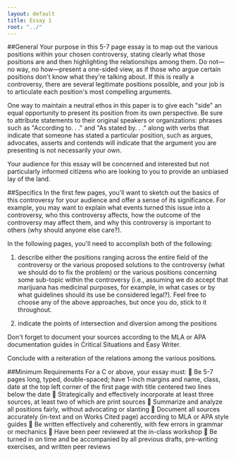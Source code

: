 ```yaml
---
layout: default
title: Essay 1
root: "../"
---
```


##General
Your purpose in this 5-7 page essay is to map out the various positions within your chosen controversy, stating clearly what those positions are and then highlighting the relationships among them. Do not—no way, no how—present a one-sided view, as if those who argue certain positions don't know what they're talking about. If this is really a controversy, there are several legitimate positions possible, and your job is to articulate each position's most compelling arguments. 

One way to maintain a neutral ethos in this paper is to give each "side" an equal opportunity to present its position from its own perspective. Be sure to attribute statements to their original speakers or organizations: phrases such as "According to. . ." and "As stated by. . ." along with verbs that indicate that someone has stated a particular position, such as argues, advocates, asserts and contends will indicate that the argument you are presenting is not necessarily your own.

Your audience for this essay will be concerned and interested but not particularly informed citizens who are looking to you to provide an unbiased lay of the land. 

##Specifics
In the first few pages, you'll want to sketch out the basics of this controversy for your audience and offer a sense of its significance. For example, you may want to explain what events turned this issue into a controversy, who this controversy affects, how the outcome of the controversy may affect them, and why this controversy is important to others (why should anyone else care?). 

In the following pages, you'll need to accomplish both of the following:

1.	describe either the positions ranging across the entire field of the controversy or the various proposed solutions to the controversy (what we should do to fix the problem) or the various positions concerning some sub-topic within the controversy (i.e., assuming we do accept that marijuana has medicinal purposes, for example, in what cases or by what guidelines should its use be considered legal?). Feel free to choose any of the above approaches, but once you do, stick to it throughout.

2.	indicate the points of intersection and diversion among the positions

Don't forget to document your sources according to the MLA or APA documentation guides in Critical Situations and Easy Writer. 

Conclude with a reiteration of the relations among the various positions. 


##Minimum Requirements
For a C or above, your essay must:
	Be 5-7 pages long, typed, double-spaced; have 1-inch margins and name, class, date at the top left corner of the first page with title centered two lines below the date
	Strategically and effectively incorporate at least three sources, at least two of which are print sources
	Summarize and analyze all positions fairly, without advocating or slanting
	Document all sources accurately (in-text and on Works Cited page) according to MLA or APA style guides
	Be written effectively and coherently, with few errors in grammar or mechanics
	Have been peer reviewed at the in-class workshop 
	Be turned in on time and be accompanied by all previous drafts, pre-writing exercises, and written peer reviews











































